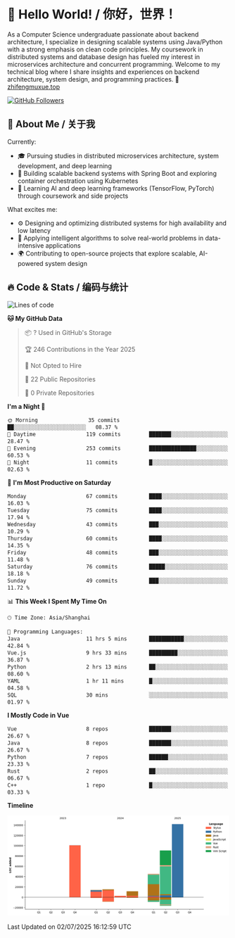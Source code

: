 # 👋 Hello World! / 你好，世界！

As a Computer Science undergraduate passionate about backend architecture, I specialize in designing scalable systems using Java/Python with a strong emphasis on clean code principles. My coursework in distributed systems and database design has fueled my interest in microservices architecture and concurrent programming. Welcome to my technical blog where I share insights and experiences on backend architecture, system design, and programming practices.
🔗 [zhifengmuxue.top](https://zhifengmuxue.top)

[![GitHub Followers](https://img.shields.io/github/followers/zhifengmuxue?logo=github&style=social)](https://github.com/zhifengmuxue)




## 🚀 About Me / 关于我
Currently:
- 🎓 Pursuing studies in distributed microservices architecture, system development, and deep learning
- 🔧 Building scalable backend systems with Spring Boot and exploring container orchestration using Kubernetes
- 🧠 Learning AI and deep learning frameworks (TensorFlow, PyTorch) through coursework and side projects

What excites me:
- ⚙️ Designing and optimizing distributed systems for high availability and low latency
- 🧩 Applying intelligent algorithms to solve real-world problems in data-intensive applications
- 🌍 Contributing to open-source projects that explore scalable, AI-powered system design



## 🔥 Code & Stats / 编码与统计

<!--START_SECTION:waka-->
![Lines of code](https://img.shields.io/badge/From%20Hello%20World%20I%27ve%20Written-421.6%20thousand%20lines%20of%20code-blue)

**🐱 My GitHub Data** 

> 📦 ? Used in GitHub's Storage 
 > 
> 🏆 246 Contributions in the Year 2025
 > 
> 🚫 Not Opted to Hire
 > 
> 📜 22 Public Repositories 
 > 
> 🔑 0 Private Repositories 
 > 
**I'm a Night 🦉** 

```text
🌞 Morning                35 commits          ██░░░░░░░░░░░░░░░░░░░░░░░   08.37 % 
🌆 Daytime                119 commits         ███████░░░░░░░░░░░░░░░░░░   28.47 % 
🌃 Evening                253 commits         ███████████████░░░░░░░░░░   60.53 % 
🌙 Night                  11 commits          █░░░░░░░░░░░░░░░░░░░░░░░░   02.63 % 
```
📅 **I'm Most Productive on Saturday** 

```text
Monday                   67 commits          ████░░░░░░░░░░░░░░░░░░░░░   16.03 % 
Tuesday                  75 commits          ████░░░░░░░░░░░░░░░░░░░░░   17.94 % 
Wednesday                43 commits          ███░░░░░░░░░░░░░░░░░░░░░░   10.29 % 
Thursday                 60 commits          ████░░░░░░░░░░░░░░░░░░░░░   14.35 % 
Friday                   48 commits          ███░░░░░░░░░░░░░░░░░░░░░░   11.48 % 
Saturday                 76 commits          █████░░░░░░░░░░░░░░░░░░░░   18.18 % 
Sunday                   49 commits          ███░░░░░░░░░░░░░░░░░░░░░░   11.72 % 
```


📊 **This Week I Spent My Time On** 

```text
🕑︎ Time Zone: Asia/Shanghai

💬 Programming Languages: 
Java                     11 hrs 5 mins       ███████████░░░░░░░░░░░░░░   42.84 % 
Vue.js                   9 hrs 33 mins       █████████░░░░░░░░░░░░░░░░   36.87 % 
Python                   2 hrs 13 mins       ██░░░░░░░░░░░░░░░░░░░░░░░   08.60 % 
YAML                     1 hr 11 mins        █░░░░░░░░░░░░░░░░░░░░░░░░   04.58 % 
SQL                      30 mins             ░░░░░░░░░░░░░░░░░░░░░░░░░   01.97 % 
```

**I Mostly Code in Vue** 

```text
Vue                      8 repos             ███████░░░░░░░░░░░░░░░░░░   26.67 % 
Java                     8 repos             ███████░░░░░░░░░░░░░░░░░░   26.67 % 
Python                   7 repos             ██████░░░░░░░░░░░░░░░░░░░   23.33 % 
Rust                     2 repos             ██░░░░░░░░░░░░░░░░░░░░░░░   06.67 % 
C++                      1 repo              █░░░░░░░░░░░░░░░░░░░░░░░░   03.33 % 
```



**Timeline**

![Lines of Code chart](https://raw.githubusercontent.com/zhifengmuxue/zhifengmuxue/main/assets/bar_graph.png)


 Last Updated on 02/07/2025 16:12:59 UTC
<!--END_SECTION:waka-->



